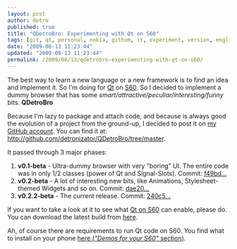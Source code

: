 ```yaml
---
layout: post
author: detro
published: true
title: "QDetroBro: Experimenting with Qt on S60"
tags: [git, qt, personal, nokia, githum, it, experiment, version, english, commit, s60, browser]
date: "2009-08-13 11:23:44"
updated: "2009-08-13 11:23:44"
permalink: /2009/08/13/qdetrobro-experimenting-with-qt-on-s60/
---
```


The best way to learn a new language or a new framework is to find an idea and implement it. So I'm doing for <a href="http://qt.nokia.com/">Qt</a> on <a href="http://en.wikipedia.org/wiki/S60_(software_platform)">S60</a>. So I decided to implement a dummy browser that has some <em>smart/attractive/peculiar/interesting/funny</em> bits. <strong>QDetroBro</strong>

Because I'm lazy to package and attach code, and because is always good the evolution of a project from the ground-up, I decided to post it on <a href="http://github.com/detronizator/">my GitHub account</a>. You can find it at: <a href="http://github.com/detronizator/QDetroBro/tree/master">http://github.com/detronizator/QDetroBro/tree/master</a>.

It passed through 3 major phases:
<ol>
<li><strong>v0.1-beta</strong> - Ultra-dummy browser with very "boring" UI. The entire code was in only 1/2 classes (power of Qt and Signal-Slots). Commit: <a href="http://github.com/detronizator/QDetroBro/commit/f49bddfca9aad683dcc428aa995dc16ec94d8cf5">f49bd...</a></li>
<li><strong>v0.2-beta</strong> - A lot of interesting new bits, like Animations, Stylesheet-themed Widgets and so on. Commit: <a href="http://github.com/detronizator/QDetroBro/commit/dae20c68d6a9ace16ff9f83fce3e8cc82886381a">dae20...</a></li>
<li><strong>v0.2.2-beta</strong> - The current release. Commit: <a href="http://github.com/detronizator/QDetroBro/commit/240c5cc0c06423ae44e4d61347c41201997bf57c">240c5...</a></li>
</ol>

If you want to take a look at it to see what <a href="http://qt.gitorious.org/+qt-s60-developers/qt/qt-s60">Qt o</a><a href="http://pepper.troll.no/s60prereleases/">n S60</a> can enable, please do. You can download the latest build from <a href="http://github.com/detronizator/QDetroBro/zipball/43f3dcdfce67856002495073b878b8fbbc91cb8d">here</a>.

Ah, of course there are requirements to run Qt code on S60. You find what to install on your phone <a href="http://pepper.troll.no/s60prereleases/">here (<em>"Demos for your S60"</em> section)</a>.
